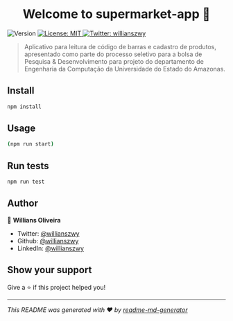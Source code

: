 <h1 align="center">Welcome to supermarket-app 👋</h1>
<p>
  <img alt="Version" src="https://img.shields.io/badge/version-(1.0.0)-blue.svg?cacheSeconds=2592000" />
  <a href="#" target="_blank">
    <img alt="License: MIT" src="https://img.shields.io/badge/License-MIT-yellow.svg" />
  </a>
  <a href="https://twitter.com/willianszwy" target="_blank">
    <img alt="Twitter: willianszwy" src="https://img.shields.io/twitter/follow/willianszwy.svg?style=social" />
  </a>
</p>

> Aplicativo para leitura de código de barras e cadastro de produtos, apresentado como parte do processo seletivo para a bolsa de Pesquisa & Desenvolvimento para  projeto do departamento de Engenharia da Computação da Universidade do Estado do Amazonas.


## Install

```sh
npm install
```

## Usage

```sh
(npm run start)
```

## Run tests

```sh
npm run test
```

## Author

👤 **Willians Oliveira**

* Twitter: [@willianszwy](https://twitter.com/willianszwy)
* Github: [@willianszwy](https://github.com/willianszwy)
* LinkedIn: [@willianszwy](https://linkedin.com/in/willianszwy)

## Show your support

Give a ⭐️ if this project helped you!

***
_This README was generated with ❤️ by [readme-md-generator](https://github.com/kefranabg/readme-md-generator)_
